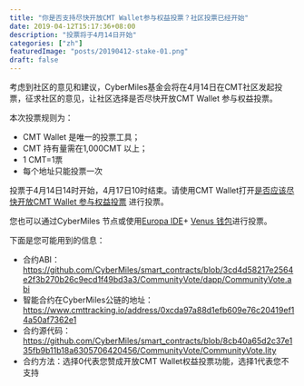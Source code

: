 ```yaml
---
title: "你是否支持尽快开放CMT Wallet参与权益投票？社区投票已经开始"
date: 2019-04-12T15:17:36+08:00
description: "投票将于4月14日开始"
categories: ["zh"]
featuredImage: "posts/20190412-stake-01.png"
draft: false
---
```


考虑到社区的意见和建议，CyberMiles基金会将在4月14日在CMT社区发起投票，征求社区的意见，让社区选择是否尽快开放CMT Wallet 参与权益投票。

本次投票规则为：

* CMT Wallet 是唯一的投票工具；
* CMT 持有量需在1,000CMT 以上；
* 1 CMT=1票
* 每个地址只能投票一次


投票于4月14日14时开始，4月17日10时结束。请使用CMT Wallet打开[是否应该尽快开放CMT Wallet 参与权益投票](http://cmtvote.codeislaw.co/vote.html?contract=0xcda97a88d1efb609e76c20419ef14a50af7362e1) 进行投票。

您也可以通过CyberMiles 节点或使用[Europa IDE](http://europa.cybermiles.io/)+ [Venus 钱包](https://www.cybermiles.io/blockchain-infrastructure/venus/)进行投票。

下面是您可能用到的信息：
* 合约ABI：<https://github.com/CyberMiles/smart_contracts/blob/3cd4d58217e2564e2f3b270b26c9ecd1f49bd3a3/CommunityVote/dapp/CommunityVote.abi>
* 智能合约在CyberMiles公链的地址：<https://www.cmttracking.io/address/0xcda97a88d1efb609e76c20419ef14a50af7362e1>
* 合约源代码：<https://github.com/CyberMiles/smart_contracts/blob/8cb40a65d2c37e135fb9b11b18a6305706420456/CommunityVote/CommunityVote.lity>
* 合约方法：选择0代表您赞成开放CMT Wallet权益投票功能，选择1代表您不支持


